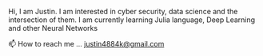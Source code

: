 Hi, I am Justin. I am interested in cyber security, data science and the intersection of them.
I am currently learning Julia language, Deep Learning and other Neural Networks

📫 How to reach me ... justin4884k@gmail.com

<!---
justin4884k/justin4884k is a ✨ special ✨ repository because its `README.md` (this file) appears on your GitHub profile.
You can click the Preview link to take a look at your changes.
--->
